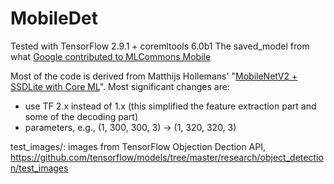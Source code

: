 # MobileDet

Tested with TensorFlow 2.9.1 + coremltools 6.0b1
The saved_model from what [Google contributed to MLCommons Mobile]( https://github.com/mlcommons/mobile/tree/master/vision/mobiledet/fp32/export_inference_graph/saved_model)

Most of the code is derived from Matthijs Hollemans' "[MobileNetV2 + SSDLite with Core ML](https://machinethink.net/blog/mobilenet-ssdlite-coreml/)". Most significant changes are:
* use TF 2.x instead of 1.x (this simplified the feature extraction part and some of the decoding part)
* parameters, e.g., (1, 300, 300, 3) -> (1, 320, 320, 3)


test_images/: images from TensorFlow Objection Dection API, https://github.com/tensorflow/models/tree/master/research/object_detection/test_images
